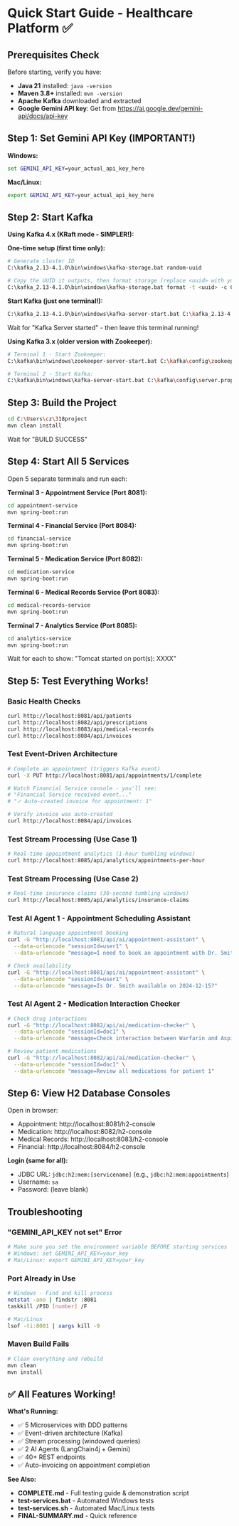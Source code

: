 # Quick Start Guide - Healthcare Platform ✅

## Prerequisites Check

Before starting, verify you have:
- **Java 21** installed: `java -version`
- **Maven 3.8+** installed: `mvn -version`
- **Apache Kafka** downloaded and extracted
- **Google Gemini API key**: Get from https://ai.google.dev/gemini-api/docs/api-key

## Step 1: Set Gemini API Key (IMPORTANT!)

**Windows:**
```cmd
set GEMINI_API_KEY=your_actual_api_key_here
```

**Mac/Linux:**
```bash
export GEMINI_API_KEY=your_actual_api_key_here
```

## Step 2: Start Kafka

**Using Kafka 4.x (KRaft mode - SIMPLER!):**

**One-time setup (first time only):**
```bash
# Generate cluster ID
C:\kafka_2.13-4.1.0\bin\windows\kafka-storage.bat random-uuid

# Copy the UUID it outputs, then format storage (replace <uuid> with your UUID)
C:\kafka_2.13-4.1.0\bin\windows\kafka-storage.bat format -t <uuid> -c C:\kafka_2.13-4.1.0\config\server.properties --standalone
```

**Start Kafka (just one terminal!):**
```bash
C:\kafka_2.13-4.1.0\bin\windows\kafka-server-start.bat C:\kafka_2.13-4.1.0\config\server.properties
```

Wait for "Kafka Server started" - then leave this terminal running!

**Using Kafka 3.x (older version with Zookeeper):**
```bash
# Terminal 1 - Start Zookeeper:
C:\kafka\bin\windows\zookeeper-server-start.bat C:\kafka\config\zookeeper.properties

# Terminal 2 - Start Kafka:
C:\kafka\bin\windows\kafka-server-start.bat C:\kafka\config\server.properties
```

## Step 3: Build the Project

```bash
cd C:\Users\cz\318project
mvn clean install
```

Wait for "BUILD SUCCESS"

## Step 4: Start All 5 Services

Open 5 separate terminals and run each:

**Terminal 3 - Appointment Service (Port 8081):**
```bash
cd appointment-service
mvn spring-boot:run
```

**Terminal 4 - Financial Service (Port 8084):**
```bash
cd financial-service
mvn spring-boot:run
```

**Terminal 5 - Medication Service (Port 8082):**
```bash
cd medication-service
mvn spring-boot:run
```

**Terminal 6 - Medical Records Service (Port 8083):**
```bash
cd medical-records-service
mvn spring-boot:run
```

**Terminal 7 - Analytics Service (Port 8085):**
```bash
cd analytics-service
mvn spring-boot:run
```

Wait for each to show: "Tomcat started on port(s): XXXX"

## Step 5: Test Everything Works!

### Basic Health Checks
```bash
curl http://localhost:8081/api/patients
curl http://localhost:8082/api/prescriptions
curl http://localhost:8083/api/medical-records
curl http://localhost:8084/api/invoices
```

### Test Event-Driven Architecture
```bash
# Complete an appointment (triggers Kafka event)
curl -X PUT http://localhost:8081/api/appointments/1/complete

# Watch Financial Service console - you'll see:
# "Financial Service received event..."
# "✓ Auto-created invoice for appointment: 1"

# Verify invoice was auto-created
curl http://localhost:8084/api/invoices
```

### Test Stream Processing (Use Case 1)
```bash
# Real-time appointment analytics (1-hour tumbling windows)
curl http://localhost:8085/api/analytics/appointments-per-hour
```

### Test Stream Processing (Use Case 2)
```bash
# Real-time insurance claims (30-second tumbling windows)
curl http://localhost:8085/api/analytics/insurance-claims
```

### Test AI Agent 1 - Appointment Scheduling Assistant
```bash
# Natural language appointment booking
curl -G "http://localhost:8081/api/ai/appointment-assistant" \
  --data-urlencode "sessionId=user1" \
  --data-urlencode "message=I need to book an appointment with Dr. Smith"

# Check availability
curl -G "http://localhost:8081/api/ai/appointment-assistant" \
  --data-urlencode "sessionId=user1" \
  --data-urlencode "message=Is Dr. Smith available on 2024-12-15?"
```

### Test AI Agent 2 - Medication Interaction Checker
```bash
# Check drug interactions
curl -G "http://localhost:8082/api/ai/medication-checker" \
  --data-urlencode "sessionId=doc1" \
  --data-urlencode "message=Check interaction between Warfarin and Aspirin"

# Review patient medications
curl -G "http://localhost:8082/api/ai/medication-checker" \
  --data-urlencode "sessionId=doc1" \
  --data-urlencode "message=Review all medications for patient 1"
```

## Step 6: View H2 Database Consoles

Open in browser:
- Appointment: http://localhost:8081/h2-console
- Medication: http://localhost:8082/h2-console
- Medical Records: http://localhost:8083/h2-console
- Financial: http://localhost:8084/h2-console

**Login (same for all):**
- JDBC URL: `jdbc:h2:mem:[servicename]` (e.g., `jdbc:h2:mem:appointments`)
- Username: `sa`
- Password: (leave blank)

## Troubleshooting

### "GEMINI_API_KEY not set" Error
```bash
# Make sure you set the environment variable BEFORE starting services
# Windows: set GEMINI_API_KEY=your_key
# Mac/Linux: export GEMINI_API_KEY=your_key
```

### Port Already in Use
```bash
# Windows - Find and kill process
netstat -ano | findstr :8081
taskkill /PID [number] /F

# Mac/Linux
lsof -ti:8081 | xargs kill -9
```

### Maven Build Fails
```bash
# Clean everything and rebuild
mvn clean
mvn install
```

## ✅ All Features Working!

**What's Running:**
- ✅ 5 Microservices with DDD patterns
- ✅ Event-driven architecture (Kafka)
- ✅ Stream processing (windowed queries)
- ✅ 2 AI Agents (LangChain4j + Gemini)
- ✅ 40+ REST endpoints
- ✅ Auto-invoicing on appointment completion

**See Also:**
- **COMPLETE.md** - Full testing guide & demonstration script
- **test-services.bat** - Automated Windows tests
- **test-services.sh** - Automated Mac/Linux tests
- **FINAL-SUMMARY.md** - Quick reference